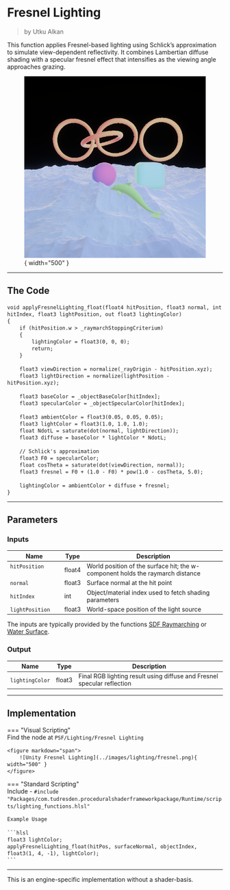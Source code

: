 <div class="container">
    <h1 class="main-heading">Fresnel Lighting</h1>
    <blockquote class="author">by Utku Alkan</blockquote>
</div>

This function applies Fresnel-based lighting using Schlick’s approximation to simulate view-dependent reflectivity. It combines Lambertian diffuse shading with a specular fresnel effect that intensifies as the viewing angle approaches grazing.
    <figure markdown="span">
    ![Unity Fresnel Lighting](../images/lighting/examples/fresnelLight.png){ width="500" }
    </figure>

---

## The Code
```hlsl
void applyFresnelLighting_float(float4 hitPosition, float3 normal, int hitIndex, float3 lightPosition, out float3 lightingColor)
{
    if (hitPosition.w > _raymarchStoppingCriterium)
    {
        lightingColor = float3(0, 0, 0);
        return;
    }

    float3 viewDirection = normalize(_rayOrigin - hitPosition.xyz);
    float3 lightDirection = normalize(lightPosition - hitPosition.xyz);
    
    float3 baseColor = _objectBaseColor[hitIndex];
    float3 specularColor = _objectSpecularColor[hitIndex];

    float3 ambientColor = float3(0.05, 0.05, 0.05);
    float3 lightColor = float3(1.0, 1.0, 1.0);
    float NdotL = saturate(dot(normal, lightDirection));
    float3 diffuse = baseColor * lightColor * NdotL;

    // Schlick's approximation
    float3 F0 = specularColor;
    float cosTheta = saturate(dot(viewDirection, normal));
    float3 fresnel = F0 + (1.0 - F0) * pow(1.0 - cosTheta, 5.0);

    lightingColor = ambientColor + diffuse + fresnel;
}
```

---

## Parameters

### Inputs

| Name            | Type     | Description |
|-----------------|----------|-------------|
| `hitPosition` <img width=50/>   | float4   | World position of the surface hit; the w-component holds the raymarch distance |
| `normal`        | float3   | Surface normal at the hit point |
| `hitIndex`      | int    | Object/material index used to fetch shading parameters |
| `lightPosition` | float3   | World-space position of the light source |

The inputs are typically provided by the functions [SDF Raymarching](../sdfs/raymarching.md) or [Water Surface](../water/waterSurface.md).

### Output
| Name            | Type     | Description |
|-----------------|----------|-------------|
| `lightingColor`   | float3   | Final RGB lighting result using diffuse and Fresnel specular reflection |

---

## Implementation

=== "Visual Scripting"  
    Find the node at ```PSF/Lighting/Fresnel Lighting```

    <figure markdown="span">
        ![Unity Fresnel Lighting](../images/lighting/fresnel.png){ width="500" }
    </figure>

=== "Standard Scripting"  
    Include - ```#include "Packages/com.tudresden.proceduralshaderframeworkpackage/Runtime/scripts/lighting_functions.hlsl"```

    Example Usage

    ```hlsl
    float3 lightColor;
    applyFresnelLighting_float(hitPos, surfaceNormal, objectIndex, float3(1, 4, -1), lightColor);
    ```

---

This is an engine-specific implementation without a shader-basis.